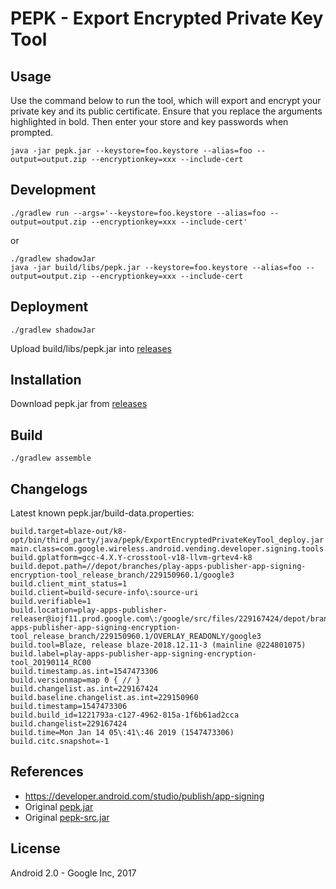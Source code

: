 # PEPK - Export Encrypted Private Key Tool

## Usage

Use the command below to run the tool, which will export and encrypt your private key and its public certificate. Ensure that you replace the arguments highlighted in bold. Then enter your store and key passwords when prompted.

```
java -jar pepk.jar --keystore=foo.keystore --alias=foo --output=output.zip --encryptionkey=xxx --include-cert
```

## Development

```
./gradlew run --args='--keystore=foo.keystore --alias=foo --output=output.zip --encryptionkey=xxx --include-cert'
```

or

```
./gradlew shadowJar
java -jar build/libs/pepk.jar --keystore=foo.keystore --alias=foo --output=output.zip --encryptionkey=xxx --include-cert
```

## Deployment

```
./gradlew shadowJar
```

Upload build/libs/pepk.jar into [releases](releases)

## Installation

Download pepk.jar from [releases](releases)

## Build

```
./gradlew assemble
```

## Changelogs

Latest known pepk.jar/build-data.properties:

```
build.target=blaze-out/k8-opt/bin/third_party/java/pepk/ExportEncryptedPrivateKeyTool_deploy.jar
main.class=com.google.wireless.android.vending.developer.signing.tools.extern.export.ExportEncryptedPrivateKeyTool
build.gplatform=gcc-4.X.Y-crosstool-v18-llvm-grtev4-k8
build.depot.path=//depot/branches/play-apps-publisher-app-signing-encryption-tool_release_branch/229150960.1/google3
build.client_mint_status=1
build.client=build-secure-info\:source-uri
build.verifiable=1
build.location=play-apps-publisher-releaser@iojf11.prod.google.com\:/google/src/files/229167424/depot/branches/play-apps-publisher-app-signing-encryption-tool_release_branch/229150960.1/OVERLAY_READONLY/google3
build.tool=Blaze, release blaze-2018.12.11-3 (mainline @224801075)
build.label=play-apps-publisher-app-signing-encryption-tool_20190114_RC00
build.timestamp.as.int=1547473306
build.versionmap=map 0 { // }
build.changelist.as.int=229167424
build.baseline.changelist.as.int=229150960
build.timestamp=1547473306
build.build_id=1221793a-c127-4962-815a-1f6b61ad2cca
build.changelist=229167424
build.time=Mon Jan 14 05\:41\:46 2019 (1547473306)
build.citc.snapshot=-1
```

## References

* https://developer.android.com/studio/publish/app-signing
* Original [pepk.jar](https://www.gstatic.com/play-apps-publisher-rapid/signing-tool/prod/pepk.jar)
* Original [pepk-src.jar](https://www.gstatic.com/play-apps-publisher-rapid/signing-tool/prod/pepk-src.jar)

## License

Android 2.0 - Google Inc, 2017
